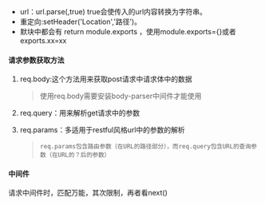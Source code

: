 - url：url.parse(,true) true会使传入的url内容转换为字符串。
- 重定向:setHeader('Location','路径')。
- 默块中都会有 return module.exports ，使用module.exports={}或者exports.xx=xx 

#### 请求参数获取方法

1. req.body:这个方法用来获取post请求中请求体中的数据

   > 使用req.body需要安装body-parser中间件才能使用

2. req.query：用来解析get请求中的参数

3. req.params：多适用于restful风格url中的参数的解析

   > ```
   > req.params包含路由参数（在URL的路径部分），而req.query包含URL的查询参数（在URL的？后的参数）
   > ```

#### 中间件

请求中间件时，匹配万能，其次限制，再者看next()

